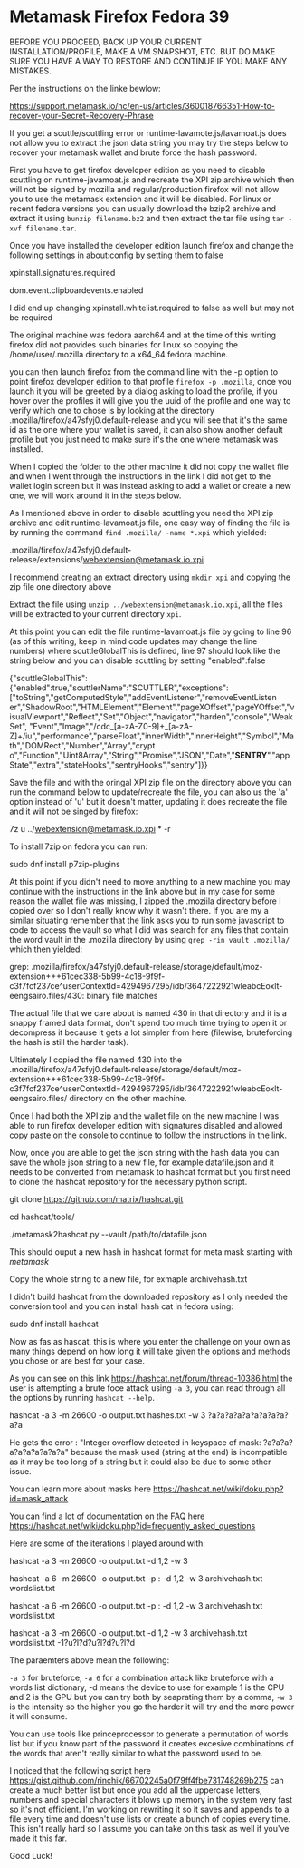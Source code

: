 # Metamask Firefox Fedora 39

BEFORE YOU PROCEED, BACK UP YOUR CURRENT INSTALLATION/PROFILE, MAKE A VM SNAPSHOT, ETC. BUT DO MAKE SURE YOU HAVE A WAY TO RESTORE AND CONTINUE IF YOU MAKE ANY MISTAKES.

Per the instructions on the linke bewlow:

https://support.metamask.io/hc/en-us/articles/360018766351-How-to-recover-your-Secret-Recovery-Phrase

If you get a scuttle/scuttling error or runtime-lavamote.js/lavamoat.js does not allow you to extract the json data string you may try the steps below to recover your metamask wallet and brute force the hash password.

First you have to get firefox developer edition as you need to disable scuttling on runtime-javamoat.js and recreate the XPI zip archive which then will not be signed by mozilla and regular/production firefox will not allow you to use the metamask extension and it will be disabled. For linux or recent fedora versions you can usually download the bzip2 archive and extract it using `bunzip filename.bz2` and then extract the tar file using `tar -xvf filename.tar`.

Once you have installed the developer edition launch firefox and change the following settings in about:config by setting them to false

xpinstall.signatures.required 

dom.event.clipboardevents.enabled

I did end up changing xpinstall.whitelist.required to false as well but may not be required

The original machine was fedora aarch64 and at the time of this writing firefox did not provides such binaries for linux so copying the /home/user/.mozilla directory to a x64_64 fedora machine.

you can then launch firefox from the command line with the -p option to point firefox developer edition to that profile `firefox -p .mozilla`, once you launch it you will be greeted by a dialog asking to load the profile, if you hover over the profiles it will give you the uuid of the profile and one way to verify which one to chose is by looking at the directory .mozilla/firefox/a47sfyj0.default-release and you will see that it's the same id as the one where your wallet is saved, it can also show another default profile but you just need to make sure it's the one where metamask was installed.

When I copied the folder to the other machine it did not copy the wallet file and when I went through the instructions in the link I did not get to the wallet login screen but it was instead asking to add a wallet or create a new one, we will work around it in the steps below.

As I mentioned above in order to disable scuttling you need the XPI zip archive and edit runtime-lavamoat.js file, one easy way of finding the file is by running the command `find .mozilla/ -name *.xpi` which yielded:

.mozilla/firefox/a47sfyj0.default-release/extensions/webextension@metamask.io.xpi

I recommend creating an extract directory using `mkdir xpi` and copying the zip file one directory above

Extract the file using `unzip ../webextension@metamask.io.xpi`, all the files will be extracted to your current directory `xpi`.

At this point you can edit the file runtime-lavamoat.js file by going to line 96 (as of this writing, keep in mind code updates may change the line numbers) where scuttleGlobalThis is defined, line 97 should look like the string below and you can disable scuttling by setting "enabled":false

{"scuttleGlobalThis":{"enabled":true,"scuttlerName":"SCUTTLER","exceptions":["toString","getComputedStyle","addEventListener","removeEventListen      er","ShadowRoot","HTMLElement","Element","pageXOffset","pageYOffset","visualViewport","Reflect","Set","Object","navigator","harden","console","WeakSet",      "Event","Image","/cdc_[a-zA-Z0-9]+_[a-zA-Z]+/iu","performance","parseFloat","innerWidth","innerHeight","Symbol","Math","DOMRect","Number","Array","crypt      o","Function","Uint8Array","String","Promise","JSON","Date","__SENTRY__","appState","extra","stateHooks","sentryHooks","sentry"]}}

Save the file and with the oringal XPI zip file on the directory above you can run the command below to update/recreate the file, you can also us the 'a' option instead of 'u' but it doesn't matter, updating it does recreate the file and it will not be singed by firefox:

7z u ../webextension@metamask.io.xpi * -r

To install 7zip on fedora you can run:

sudo dnf install p7zip-plugins

At this point if you didn't need to move anything to a new machine you may continue with the instructions in the link above but in my case for some reason the wallet file was missing, I zipped the .moziila directory before I copied over so I don't really know why it wasn't there. If you are my a similar situating remember that the link asks you to run some javascript to code to access the vault so what I did was search for any files that contain the word vault in the .mozilla directory by using `grep -rin vault .mozilla/` which then yielded:

grep: .mozilla/firefox/a47sfyj0.default-release/storage/default/moz-extension+++61cec338-5b99-4c18-9f9f-c3f7fcf237ce^userContextId=4294967295/idb/3647222921wleabcEoxlt-eengsairo.files/430: binary file matches

The actual file that we care about is named 430 in that directory and it is a snappy framed data format, don't spend too much time trying to open it or decompress it because it gets a lot simpler from here (filewise, bruteforcing the hash is still the harder task).

Ultimately I copied the file named 430 into the .mozilla/firefox/a47sfyj0.default-release/storage/default/moz-extension+++61cec338-5b99-4c18-9f9f-c3f7fcf237ce^userContextId=4294967295/idb/3647222921wleabcEoxlt-eengsairo.files/ directory on the other machine.

Once I had both the XPI zip and the wallet file on the new machine I was able to run firefox developer edition with signatures disabled and allowed copy paste on the console to continue to follow the instructions in the link.

Now, once you are able to get the json string with the hash data you can save the whole json string to a new file, for example datafile.json and it needs to be converted from metamask to hashcat format but you first need to clone the hashcat repository for the necessary python script.

git clone https://github.com/matrix/hashcat.git

cd hashcat/tools/

./metamask2hashcat.py --vault /path/to/datafile.json

This should ouput a new hash in hashcat format for meta mask starting with $metamask$

Copy the whole string to a new file, for exmaple archivehash.txt

I didn't build hashcat from the downloaded repository as I only needed the conversion tool and you can install hash cat in fedora using:

sudo dnf install hashcat

Now as fas as hascat, this is where you enter the challenge on your own as many things depend on how long it will take given the options and methods you chose or are best for your case.

As you can see on this link https://hashcat.net/forum/thread-10386.html the user is attempting a brute foce attack using `-a 3`, you can read through all the options by running `hashcat --help`.

hashcat -a 3 -m 26600 -o output.txt hashes.txt -w 3 ?a?a?a?a?a?a?a?a?a?a?a

He gets the error : "Integer overflow detected in keyspace of mask: ?a?a?a?a?a?a?a?a?a?a" because the mask used (string at the end) is incompatible as it may be too long of a string but it could also be due to some other issue.

You can learn more about masks here https://hashcat.net/wiki/doku.php?id=mask_attack

You can find a lot of documentation on the FAQ here https://hashcat.net/wiki/doku.php?id=frequently_asked_questions

Here are some of the iterations I played around with:

hashcat -a 3 -m 26600 -o output.txt -d 1,2 -w 3

hashcat -a 6 -m 26600 -o output.txt -p \: -d 1,2 -w 3 archivehash.txt wordslist.txt

hashcat -a 6 -m 26600 -o output.txt -p \: -d 1,2 -w 3 archivehash.txt wordslist.txt

hashcat -a 3 -m 26600 -o output.txt  -d 1,2 -w 3 archivehash.txt wordslist.txt -1?u?l?d?u?l?d?u?l?d

The paraemters above mean the following:

`-a 3` for bruteforce, `-a 6` for a combination attack like bruteforce with a words list dictionary, -d means the device to use for example 1 is the CPU and 2 is the GPU but you can try both by seaprating them by a comma, `-w 3` is the intensity so the higher you go the harder it will try and the more power it will consume.

You can use tools like princeprocessor to generate a permutation of words list but if you know part of the password it creates excesive combinations of the words that aren't really similar to what the password used to be.

I noticed that the following script here https://gist.github.com/rinchik/66702245a0f79ff4fbe731748269b275 can create a much better list but once you add all the uppercase letters, numbers and special characters it blows up memory in the system very fast so it's not efficient. I'm working on rewriting it so it saves and appends to a file every time and doesn't use lists or create a bunch of copies every time. This isn't really hard so I assume you can take on this task as well if you've made it this far.

Good Luck!
